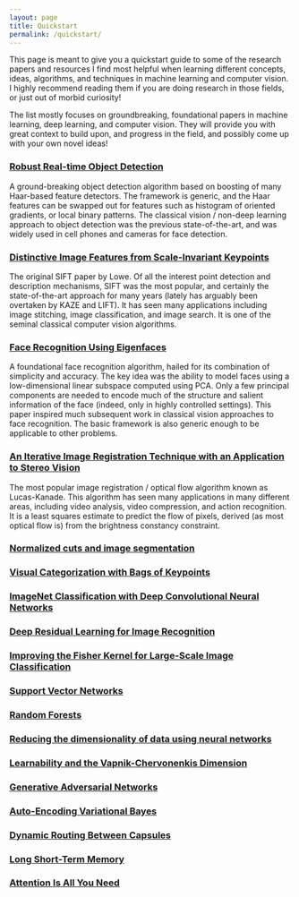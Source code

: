 ```yaml
---
layout: page
title: Quickstart
permalink: /quickstart/
---
```


<p>
This page is meant to give you a quickstart guide to some of the research papers and resources I find most helpful when learning different concepts, ideas, algorithms, and techniques in machine learning and computer vision. I highly recommend reading them if you are doing research in those fields, or just out of morbid curiosity!

The list mostly focuses on groundbreaking, foundational papers in machine learning, deep learning, and computer vision. They will provide you with great context to build upon, and progress in the field, and possibly come up with your own novel ideas!
</p>

### [Robust Real-time Object Detection](https://www.cs.cmu.edu/~efros/courses/LBMV07/Papers/viola-IJCV-01.pdf)

A ground-breaking object detection algorithm based on boosting of many Haar-based feature detectors. The framework is generic, and the Haar features can be swapped out for features such as histogram of oriented gradients, or local binary patterns. The classical vision / non-deep learning approach to object detection was the previous state-of-the-art, and was widely used in cell phones and cameras for face detection.

### [Distinctive Image Features from Scale-Invariant Keypoints](https://people.eecs.berkeley.edu/~malik/cs294/lowe-ijcv04.pdf)

The original SIFT paper by Lowe. Of all the interest point detection and description mechanisms, SIFT was the most popular, and certainly the state-of-the-art approach for many years (lately has arguably been overtaken by KAZE and LIFT). It has seen many applications including image stitching, image classification, and image search. It is one of the seminal classical computer vision algorithms. 

### [Face Recognition Using Eigenfaces](https://www.cs.ucsb.edu/~mturk/Papers/mturk-CVPR91.pdf)

A foundational face recognition algorithm, hailed for its combination of simplicity and accuracy. The key idea was the ability to model faces using a low-dimensional linear subspace computed using PCA. Only a few principal components are needed to encode much of the structure and salient information of the face (indeed, only in highly controlled settings). This paper inspired much subsequent work in classical vision approaches to face recognition. The basic framework is also generic enough to be applicable to other problems. 

### [An Iterative Image Registration Technique with an Application to Stereo Vision](https://pdfs.semanticscholar.org/51fe/a461cf3724123c888cb9184474e176c12e61.pdf)

The most popular image registration / optical flow algorithm known as Lucas-Kanade. This algorithm has seen many applications in many different areas, including video analysis, video compression, and action recognition. It is a least squares estimate to predict the flow  of pixels, derived (as most optical flow is) from the brightness constancy constraint.

### [Normalized cuts and image segmentation](https://ieeexplore.ieee.org/document/868688/)

### [Visual Categorization with Bags of Keypoints](https://www.cs.cmu.edu/~efros/courses/LBMV07/Papers/csurka-eccv-04.pdf)

### [ImageNet Classification with Deep Convolutional Neural Networks](https://papers.nips.cc/paper/4824-imagenet-classification-with-deep-convolutional-neural-networks)

### [Deep Residual Learning for Image Recognition](https://www.cv-foundation.org/openaccess/content_cvpr_2016/papers/He_Deep_Residual_Learning_CVPR_2016_paper.pdf)

### [Improving the Fisher Kernel for Large-Scale Image Classification](https://www.robots.ox.ac.uk/~vgg/rg/papers/peronnin_etal_ECCV10.pdf)

### [Support Vector Networks](http://image.diku.dk/imagecanon/material/cortes_vapnik95.pdf)

### [Random Forests](https://www.stat.berkeley.edu/~breiman/randomforest2001.pdf)

### [Reducing the dimensionality of data using neural networks](https://www.cs.toronto.edu/~hinton/science.pdf)

### [Learnability and the Vapnik-Chervonenkis Dimension](http://www2.denizyuret.com/ref/blumer/ft_gateway.cfm.pdf)

### [Generative Adversarial Networks](https://papers.nips.cc/paper/5423-generative-adversarial-nets.pdf)

### [Auto-Encoding Variational Bayes](https://arxiv.org/abs/1312.6114)

### [Dynamic Routing Between Capsules](https://arxiv.org/pdf/1710.09829.pdf)

### [Long Short-Term Memory](https://www.bioinf.jku.at/publications/older/2604.pdf)

### [Attention Is All You Need](https://arxiv.org/abs/1706.03762)
